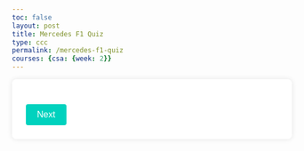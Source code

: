 ```yaml
---
toc: false
layout: post
title: Mercedes F1 Quiz
type: ccc
permalink: /mercedes-f1-quiz
courses: {csa: {week: 2}}
---
```


<style>

    h1 {
        margin: 0;
    }

    #quiz-container, #result-container {
        background: white;
        padding: 20px;
        border-radius: 8px;
        box-shadow: 0 0 10px rgba(0, 0, 0, 0.1);
    }

    button {
        background-color: #00d2be; /* Mercedes F1 color */
        color: white;
        border: none;
        padding: 10px 20px;
        border-radius: 4px;
        cursor: pointer;
        font-size: 16px;
        margin: 5px;
    }

    button:hover {
        background-color: #00a89c;
    }

    .hidden {
        display: none;
    }

    #question-container {
        margin-bottom: 20px;
    }
</style>
<main>
    <section id="quiz-container">
        <div id="question-container">
            <!-- Questions will be added here dynamically -->
        </div>
        <button id="next-button">Next</button>
    </section>
    <section id="result-container" class="hidden">
        <h2>Quiz Results</h2>
        <p id="result-text"></p>
        <button id="restart-button">Restart Quiz</button>
    </section>
</main>

<script>
    document.addEventListener("DOMContentLoaded", function () {
        const questions = [
            {
                question: "When did Mercedes AMG Petronas win their first Constructors' Championship?",
                options: ["2014", "2015", "2016", "2017"],
                answer: "2014"
            },
            {
                question: "Who is the Mercedes F1 Team's most successful driver?",
                options: ["Nico Rosberg", "Lewis Hamilton", "Valtteri Bottas", "Michael Schumacher"],
                answer: "Lewis Hamilton"
            },
            {
                question: "What color is the Mercedes F1 car primarily painted?",
                options: ["Black", "Silver", "White", "Green"],
                answer: "Silver"
            }
        ];

        let currentQuestionIndex = 0;
        let score = 0;

        const questionContainer = document.getElementById("question-container");
        const nextButton = document.getElementById("next-button");
        const resultContainer = document.getElementById("result-container");
        const resultText = document.getElementById("result-text");
        const restartButton = document.getElementById("restart-button");

        function loadQuestion() {
            const question = questions[currentQuestionIndex];
            questionContainer.innerHTML = `
                <h2>${question.question}</h2>
                ${question.options.map((option) => `
                    <button class="option-button">${option}</button>
                `).join('')}
            `;
            document.querySelectorAll('.option-button').forEach(button => {
                button.addEventListener('click', handleOptionClick);
            });
        }

        function handleOptionClick(event) {
            const selectedAnswer = event.target.textContent;
            if (selectedAnswer === questions[currentQuestionIndex].answer) {
                score++;
            }
            currentQuestionIndex++;
            if (currentQuestionIndex < questions.length) {
                loadQuestion();
            } else {
                showResult();
            }
        }

        function showResult() {
            questionContainer.classList.add("hidden");
            resultContainer.classList.remove("hidden");
            resultText.textContent = `You scored ${score} out of ${questions.length}.`;
        }

        function restartQuiz() {
            currentQuestionIndex = 0;
            score = 0;
            questionContainer.classList.remove("hidden");
            resultContainer.classList.add("hidden");
            loadQuestion();
        }

        nextButton.addEventListener('click', loadQuestion);
        restartButton.addEventListener('click', restartQuiz);

        loadQuestion(); // Load the first question
    });
</script>
